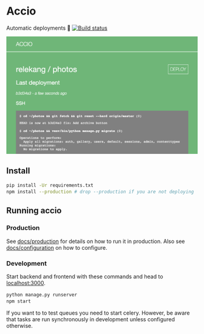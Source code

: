 # Accio
Automatic deployments :rocket: [![Build status][build-badge]][build-link]

![Screenshot][screenshot]

## Install
```bash
pip install -Ur requirements.txt
npm install --production # drop --production if you are not deploying
```

## Running accio
### Production
See [docs/production](docs/production.md) for details on how to run it in
production. Also see [docs/configuration](docs/configuration.md) on how to
configure.

### Development
Start backend and frontend with these commands and head to [localhost:3000](http://localhost:3000).
```bash
python manage.py runserver
npm start
```

If you want to to test queues you need to start celery. However, be aware
that tasks are run synchronously in development unless configured otherwise.

[build-link]: https://ci.frigg.io/relekang/accio
[build-badge]: https://ci.frigg.io/relekang/accio.svg
[screenshot]: docs/screenshot.png

